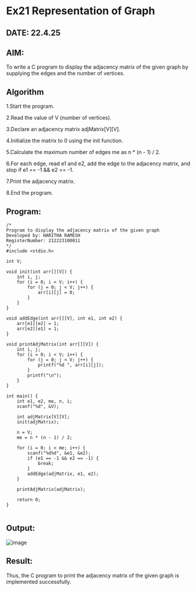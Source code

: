 # Ex21 Representation of Graph
## DATE: 22.4.25
## AIM:
To write a C program to display the adjacency matrix of the given graph by supplying the edges and the number of vertices.

## Algorithm
1.Start the program.

2.Read the value of V (number of vertices).

3.Declare an adjacency matrix adjMatrix[V][V].

4.Initialize the matrix to 0 using the init function.

5.Calculate the maximum number of edges me as n * (n - 1) / 2.

6.For each edge, read e1 and e2, add the edge to the adjacency matrix, and stop if e1 == -1 && e2 == -1.

7.Print the adjacency matrix.

8.End the program.

## Program:
```
/*
Program to display the adjacency matrix of the given graph
Developed by: HARITHA RAMESH
RegisterNumber: 212223100011
*/
#include <stdio.h>

int V;

void init(int arr[][V]) {
    int i, j;
    for (i = 0; i < V; i++) {
        for (j = 0; j < V; j++) {
            arr[i][j] = 0;
        }
    }
}

void addEdge(int arr[][V], int e1, int e2) {
    arr[e1][e2] = 1;
    arr[e2][e1] = 1;
}

void printAdjMatrix(int arr[][V]) {
    int i, j;
    for (i = 0; i < V; i++) {
        for (j = 0; j < V; j++) {
            printf("%d ", arr[i][j]);
        }
        printf("\n");
    }
}

int main() {
    int e1, e2, me, n, i;
    scanf("%d", &V);

    int adjMatrix[V][V];
    init(adjMatrix);

    n = V;
    me = n * (n - 1) / 2;

    for (i = 0; i < me; i++) {
        scanf("%d%d", &e1, &e2);
        if (e1 == -1 && e2 == -1) {
            break;
        }
        addEdge(adjMatrix, e1, e2);
    }

    printAdjMatrix(adjMatrix);

    return 0;
}


```

## Output:
![image](https://github.com/user-attachments/assets/b1441d59-eb57-4735-8d26-2a89216ac31b)



## Result:
Thus, the C program to print the adjacency matrix of the given graph is implemented successfully.
